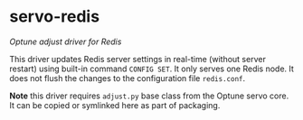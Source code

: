 # servo-redis
_Optune adjust driver for Redis_

This driver updates Redis server settings in real-time (without server restart) using built-in command `CONFIG SET`. It only serves one Redis node. It does not flush the changes to the configuration file `redis.conf`.

__Note__ this driver requires `adjust.py` base class from the Optune servo core. It can be copied or symlinked here as part of packaging.

<!--
## Installation
1. Referring to `config.yaml.example` create file `config.yaml` in driver's folder. It will contain settings you'd want to make adjustable on your Redis instance.
1. Referring to `secret.yaml.example` create file `secret.yaml` in driver's folder. It will contain connection credentials to your Redis server.
1. Run bash command `docker build -t servo-redis .` to build driver's image.
1. Request access token file from us. Map it to `/run/secrets/optune_auth_token` with argument `-v /path/to/optune.token:/run/secrets/optune_auth_token` when running the driver. Ex. `docker run -d -v /path/to/optune.token:/run/secrets/optune_auth_token servo-redis`.
1. Run the driver using command `docker run -v /path/to/optune.token:/run/secrets/optune_auth_token -d servo-redis`.
-->